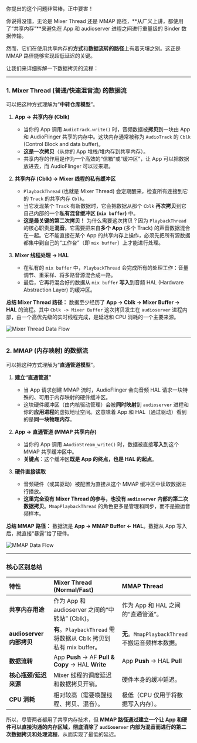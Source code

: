 你提出的这个问题非常棒，正中要害！

你说得没错，无论是 Mixer Thread 还是 MMAP 路径，**从广义上讲，都使用了“共享内存”**来避免在 App 和 audioserver 进程之间进行重量级的 Binder 数据传输。

然而，它们在使用共享内存的**方式**和**数据流转的路径**上有着天壤之别。这正是 MMAP 路径能够实现超低延迟的关键。

让我们来详细拆解一下数据拷贝的流程：

---

### 1. Mixer Thread (普通/快速混音流) 的数据流

可以把这种方式理解为“**中转仓库模型**”。

1.  **App -> 共享内存 (Cblk)**
    *   当你的 App 调用 `AudioTrack.write()` 时，音频数据被**拷贝**到一块由 App 和 AudioFlinger 共享的内存中。这块内存通常被称为 `AudioTrack` 的 `Cblk` (Control Block and data buffer)。
    *   **这是一次拷贝**（从你的 App 堆栈/堆内存到共享内存）。
    *   共享内存的作用是作为一个高效的“信箱”或“缓冲区”，让 App 可以把数据放进去，而 AudioFlinger 可以过来取。

2.  **共享内存 (Cblk) -> Mixer 线程的私有缓冲区**
    *   `PlaybackThread` (也就是 Mixer Thread) 会定期醒来，检查所有连接到它的 `Track` 的共享内存 `Cblk`。
    *   当它发现某个 `Track` 有新数据时，它会把数据从那个 `Cblk` **再次拷贝**到它自己内部的一个**私有混音缓冲区 (`mix buffer`)** 中。
    *   **这是最关键的第二次拷贝！** 为什么需要这次拷贝？因为 `PlaybackThread` 的核心职责是**混音**。它需要把来自**多个 App** (多个 Track) 的声音数据混合在一起。它不能直接在某个 App 的共享内存上操作，必须先把所有源数据都集中到自己的“工作台”（即 `mix buffer`）上才能进行处理。

3.  **Mixer 线程处理 -> HAL**
    *   在私有的 `mix buffer` 中，`PlaybackThread` 会完成所有的处理工作：音量调节、重采样、将多路音源混合成一路。
    *   最后，它再将混合好的数据从 `mix buffer` **写入**到音频 HAL (Hardware Abstraction Layer) 的缓冲区。

**总结 Mixer Thread 路径：** 数据至少经历了 **App -> Cblk -> Mixer Buffer -> HAL** 的流程。其中 `Cblk -> Mixer Buffer` 这次拷贝发生在 `audioserver` 进程内部，由一个高优先级的实时线程完成，是延迟和 CPU 消耗的一个主要来源。

![Mixer Thread Data Flow](https://i.imgur.com/u1mP0Q9.png)

---

### 2. MMAP (内存映射) 的数据流

可以把这种方式理解为“**直通管道模型**”。

1.  **建立“直通管道”**
    *   当 App 请求创建 MMAP 流时，AudioFlinger 会向音频 HAL 请求一块特殊的、可用于内存映射的硬件缓冲区。
    *   这块硬件缓冲区（由内核驱动管理）会被**同时映射**到 `audioserver` 进程和你的**应用进程**的虚拟地址空间。这意味着 App 和 HAL（通过驱动）看到的是**同一块物理内存**。

2.  **App -> 直通管道 (MMAP 共享内存)**
    *   当你的 App 调用 `AAudioStream_write()` 时，数据被直接**写入**到这个 MMAP 共享缓冲区中。
    *   **关键点**：这个缓冲区**既是 App 的终点，也是 HAL 的起点**。

3.  **硬件直接读取**
    *   音频硬件（或其驱动）被配置为直接从这个 MMAP 缓冲区中读取数据进行播放。
    *   **这里完全没有 Mixer Thread 的参与，也没有 `audioserver` 内部的第二次数据拷贝**。`MmapPlaybackThread` 的角色更多是管理和同步，而不是搬运音频样本。

**总结 MMAP 路径：** 数据流是 **App -> MMAP Buffer <- HAL**。数据从 App 写入后，就直接“暴露”给了硬件。

![MMAP Data Flow](https://i.imgur.com/w10sL5R.png)

---

### 核心区别总结

| 特性 | Mixer Thread (Normal/Fast) | MMAP Thread |
| :--- | :--- | :--- |
| **共享内存用途** | 作为 App 和 audioserver 之间的“中转站” (Cblk)。 | 作为 App 和 HAL 之间的“直通管道”。 |
| **audioserver 内部拷贝** | **有**。`PlaybackThread` 需将数据从 Cblk 拷贝到私有 mix buffer。 | **无**。`MmapPlaybackThread` 不搬运音频样本数据。 |
| **数据流转** | App **Push** -> AF **Pull & Copy** -> HAL **Write** | App **Push** -> HAL **Pull** |
| **核心瓶颈/延迟来源** | Mixer 线程的调度延迟和数据拷贝开销。 | 硬件本身的缓冲延迟。 |
| **CPU 消耗** | 相对较高（需要唤醒线程、拷贝、混音）。 | 极低（CPU 仅用于将数据写入内存）。 |

所以，尽管两者都用了共享内存技术，但 **MMAP 路径通过建立一个让 App 和硬件可以直接沟通的内存区域，彻底消除了 `audioserver` 内部为混音而进行的第二次数据拷贝和处理流程**，从而实现了最低的延迟。